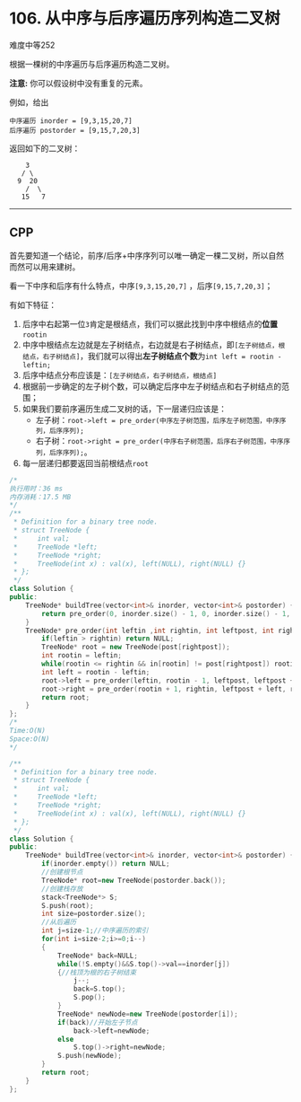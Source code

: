 # 106. 从中序与后序遍历序列构造二叉树

难度中等252

根据一棵树的中序遍历与后序遍历构造二叉树。

**注意:**
你可以假设树中没有重复的元素。

例如，给出

```
中序遍历 inorder = [9,3,15,20,7]
后序遍历 postorder = [9,15,7,20,3]
```

返回如下的二叉树：

```
    3
   / \
  9  20
    /  \
   15   7
```

***

## CPP

首先要知道一个结论，前序/后序+中序序列可以唯一确定一棵二叉树，所以自然而然可以用来建树。

看一下中序和后序有什么特点，中序`[9,3,15,20,7]` ，后序`[9,15,7,20,3]`；

有如下特征：

1. 后序中右起第一位`3`肯定是根结点，我们可以据此找到中序中根结点的**位置**`rootin`
2. 中序中根结点左边就是左子树结点，右边就是右子树结点，即`[左子树结点，根结点，右子树结点]`，我们就可以得出**左子树结点个数**为`int left = rootin - leftin;`
3. 后序中结点分布应该是：`[左子树结点，右子树结点，根结点]`
4. 根据前一步确定的左子树个数，可以确定后序中左子树结点和右子树结点的范围；
5. 如果我们要前序遍历生成二叉树的话，下一层递归应该是：
   - 左子树：`root->left = pre_order(中序左子树范围，后序左子树范围，中序序列，后序序列);`
   - 右子树：`root->right = pre_order(中序右子树范围，后序右子树范围，中序序列，后序序列);`。
6. 每一层递归都要返回当前根结点`root`

```cpp
/*
执行用时：36 ms
内存消耗：17.5 MB
*/
/**
 * Definition for a binary tree node.
 * struct TreeNode {
 *     int val;
 *     TreeNode *left;
 *     TreeNode *right;
 *     TreeNode(int x) : val(x), left(NULL), right(NULL) {}
 * };
 */
class Solution {
public:
    TreeNode* buildTree(vector<int>& inorder, vector<int>& postorder) {
        return pre_order(0, inorder.size() - 1, 0, inorder.size() - 1, inorder, postorder);
    }
    TreeNode* pre_order(int leftin ,int rightin, int leftpost, int rightpost, vector<int>&in, vector<int>& post){
        if(leftin > rightin) return NULL;
        TreeNode* root = new TreeNode(post[rightpost]);
        int rootin = leftin;
        while(rootin <= rightin && in[rootin] != post[rightpost]) rootin++;
        int left = rootin - leftin;
        root->left = pre_order(leftin, rootin - 1, leftpost, leftpost + left - 1, in, post);
        root->right = pre_order(rootin + 1, rightin, leftpost + left, rightpost - 1, in, post);
        return root;
    }
};
/*
Time:O(N)
Space:O(N)
*/
```



```cpp
/**
 * Definition for a binary tree node.
 * struct TreeNode {
 *     int val;
 *     TreeNode *left;
 *     TreeNode *right;
 *     TreeNode(int x) : val(x), left(NULL), right(NULL) {}
 * };
 */
class Solution {
public:
    TreeNode* buildTree(vector<int>& inorder, vector<int>& postorder) {
        if(inorder.empty()) return NULL;
        //创建根节点
        TreeNode* root=new TreeNode(postorder.back());
        //创建栈存放
        stack<TreeNode*> S;
        S.push(root);
        int size=postorder.size();
        //从后遍历
        int j=size-1;//中序遍历的索引
        for(int i=size-2;i>=0;i--)
        {
            TreeNode* back=NULL;
            while(!S.empty()&&S.top()->val==inorder[j])
            {//栈顶为根的右子树结束
                j--;
                back=S.top();
                S.pop();
            }
            TreeNode* newNode=new TreeNode(postorder[i]);
            if(back)//开始左子节点
                back->left=newNode;
            else
                S.top()->right=newNode;
            S.push(newNode);
        }
        return root;
    }
};
```

